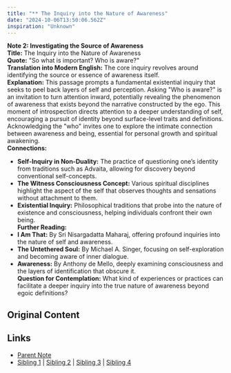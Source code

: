 ```yaml
---
title: "** The Inquiry into the Nature of Awareness"
date: "2024-10-06T13:50:06.562Z"
inspiration: "Unknown"
---
```


  

**Note 2: Investigating the Source of Awareness**  
**Title:** The Inquiry into the Nature of Awareness  
**Quote:** "So what is important? Who is aware?"  
**Translation into Modern English:** The core inquiry revolves around identifying the source or essence of awareness itself.  
**Explanation:** This passage prompts a fundamental existential inquiry that seeks to peel back layers of self and perception. Asking "Who is aware?" is an invitation to turn attention inward, potentially revealing the phenomenon of awareness that exists beyond the narrative constructed by the ego. This moment of introspection directs attention to a deeper understanding of self, encouraging a pursuit of identity beyond surface-level traits and definitions. Acknowledging the "who" invites one to explore the intimate connection between awareness and being, essential for personal growth and spiritual awakening.  
**Connections:**  
- **Self-Inquiry in Non-Duality:** The practice of questioning one’s identity from traditions such as Advaita, allowing for discovery beyond conventional self-concepts.  
- **The Witness Consciousness Concept:** Various spiritual disciplines highlight the aspect of the self that observes thoughts and sensations without attachment to them.  
- **Existential Inquiry:** Philosophical traditions that probe into the nature of existence and consciousness, helping individuals confront their own being.  
**Further Reading:**  
- **I Am That:** By Sri Nisargadatta Maharaj, offering profound inquiries into the nature of self and awareness.  
- **The Untethered Soul:** By Michael A. Singer, focusing on self-exploration and becoming aware of inner dialogue.  
- **Awareness:** By Anthony de Mello, deeply examining consciousness and the layers of identification that obscure it.    
**Question for Contemplation:** What kind of experiences or practices can facilitate a deeper inquiry into the true nature of awareness beyond egoic definitions?  


## Original Content



## Links

- [Parent Note](/parent-note.md)
- [Sibling 1](/zettel1.md) | [Sibling 2](/zettel2.md) | [Sibling 3](/zettel3.md) | [Sibling 4](/zettel4.md)
